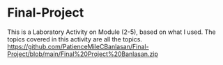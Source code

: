 # Final-Project
This is a Laboratory Activity on Module (2-5), based on what I used.
The topics covered in this activity are all the topics.
https://github.com/PatienceMileCBanlasan/Final-Project/blob/main/Final%20Project%20Banlasan.zip
